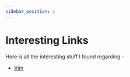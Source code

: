 ```yaml
---
sidebar_position: 1
---
```


# Interesting Links 

Here is all the interesting stuff I found regarding - 
- [Vim](Vim/links) 